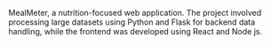 MealMeter, a nutrition-focused web application. The project involved processing large datasets using Python and Flask for backend data handling, while the frontend was developed using React and Node js.
